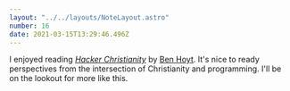 ```yaml
---
layout: "../../layouts/NoteLayout.astro"
number: 16
date: 2021-03-15T13:29:46.496Z
---
```


I enjoyed reading [_Hacker Christianity_](https://aliensintheapple.com/2013/12/22/hacker-christianity/) by [Ben Hoyt](https://benhoyt.com/). It's nice to ready perspectives from the intersection of Christianity and programming. I'll be on the lookout for more like this.